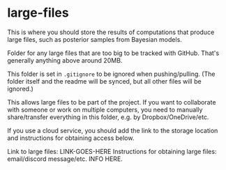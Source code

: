 # large-files

This is where you should store the results of computations that produce
large files, such as posterior samples from Bayesian models.

Folder for any large files that are too big to be tracked with GitHub.
That's generally anything above around 20MB. 

This folder is set in `.gitignore` to be ignored when pushing/pulling. (The folder itself and the readme will be synced, but all other files will be ignored.)

This allows large files to be part of the project. If you want to collaborate with someone or work on multiple computers, you need to manually share/transfer everything in this folder, e.g. by Dropbox/OneDrive/etc.

If you use a cloud service, you should add the link to the storage location and instructions for obtaining access below.

Link to large files: LINK-GOES-HERE
Instructions for obtaining large files: email/discord message/etc. INFO HERE.
